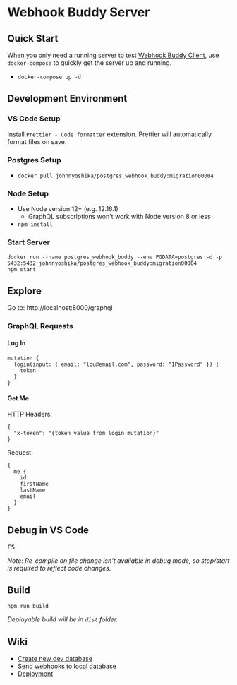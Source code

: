 # Webhook Buddy Server

## Quick Start

When you only need a running server to test [Webhook Buddy Client](https://github.com/webhook-buddy/webhook-buddy-client), use `docker-compose` to quickly get the server up and running.

- `docker-compose up -d`

## Development Environment

### VS Code Setup

Install `Prettier - Code formatter` extension. Prettier will automatically format files on save.

### Postgres Setup

- `docker pull johnnyoshika/postgres_webhook_buddy:migration00004`

### Node Setup

- Use Node version 12+ (e.g. 12.16.1)
  - GraphQL subscriptions won't work with Node version 8 or less
- `npm install`

### Start Server

```
docker run --name postgres_webhook_buddy --env PGDATA=postgres -d -p 5432:5432 johnnyoshika/postgres_webhook_buddy:migration00004
npm start
```

## Explore

Go to: http://localhost:8000/graphql

### GraphQL Requests

#### Log In

```
mutation {
  login(input: { email: "lou@email.com", password: "1Password" }) {
    token
  }
}
```

#### Get Me

HTTP Headers:

```
{
  "x-token": "{token value from login mutation}"
}
```

Request:

```
{
  me {
    id
    firstName
    lastName
    email
  }
}
```

## Debug in VS Code

<kbd>F5</kbd>

_Note: Re-compile on file change isn't available in debug mode, so stop/start is required to reflect code changes._

## Build

```
npm run build
```

_Deployable build will be in `dist` folder._

## Wiki

- [Create new dev database](https://github.com/johnnyoshika/webhook-buddy-server/wiki/Create-new-dev-database)
- [Send webhooks to local database](https://github.com/johnnyoshika/webhook-buddy-server/wiki/Send-webhooks-to-local-database)
- [Deployment](https://github.com/webhook-buddy/webhook-buddy-server/wiki/Deployment)
